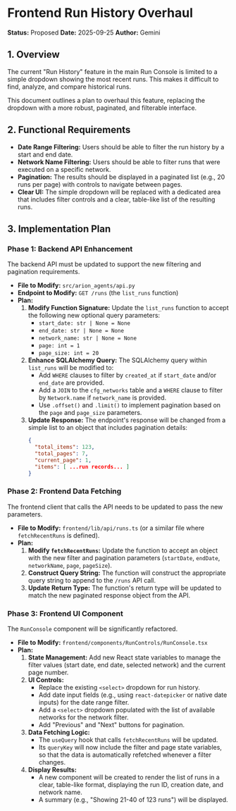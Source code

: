 # Frontend Run History Overhaul

**Status:** Proposed
**Date:** 2025-09-25
**Author:** Gemini

## 1. Overview

The current "Run History" feature in the main Run Console is limited to a simple dropdown showing the most recent runs. This makes it difficult to find, analyze, and compare historical runs.

This document outlines a plan to overhaul this feature, replacing the dropdown with a more robust, paginated, and filterable interface.

## 2. Functional Requirements

- **Date Range Filtering:** Users should be able to filter the run history by a start and end date.
- **Network Name Filtering:** Users should be able to filter runs that were executed on a specific network.
- **Pagination:** The results should be displayed in a paginated list (e.g., 20 runs per page) with controls to navigate between pages.
- **Clear UI:** The simple dropdown will be replaced with a dedicated area that includes filter controls and a clear, table-like list of the resulting runs.

## 3. Implementation Plan

### Phase 1: Backend API Enhancement

The backend API must be updated to support the new filtering and pagination requirements.

- **File to Modify:** `src/arion_agents/api.py`
- **Endpoint to Modify:** `GET /runs` (the `list_runs` function)
- **Plan:**
    1.  **Modify Function Signature:** Update the `list_runs` function to accept the following new optional query parameters:
        - `start_date: str | None = None`
        - `end_date: str | None = None`
        - `network_name: str | None = None`
        - `page: int = 1`
        - `page_size: int = 20`
    2.  **Enhance SQLAlchemy Query:** The SQLAlchemy query within `list_runs` will be modified to:
        - Add `WHERE` clauses to filter by `created_at` if `start_date` and/or `end_date` are provided.
        - Add a `JOIN` to the `cfg_networks` table and a `WHERE` clause to filter by `Network.name` if `network_name` is provided.
        - Use `.offset()` and `.limit()` to implement pagination based on the `page` and `page_size` parameters.
    3.  **Update Response:** The endpoint's response will be changed from a simple list to an object that includes pagination details:
        ```json
        {
          "total_items": 123,
          "total_pages": 7,
          "current_page": 1,
          "items": [ ...run records... ]
        }
        ```

### Phase 2: Frontend Data Fetching

The frontend client that calls the API needs to be updated to pass the new parameters.

- **File to Modify:** `frontend/lib/api/runs.ts` (or a similar file where `fetchRecentRuns` is defined).
- **Plan:**
    1.  **Modify `fetchRecentRuns`:** Update the function to accept an object with the new filter and pagination parameters (`startDate`, `endDate`, `networkName`, `page`, `pageSize`).
    2.  **Construct Query String:** The function will construct the appropriate query string to append to the `/runs` API call.
    3.  **Update Return Type:** The function's return type will be updated to match the new paginated response object from the API.

### Phase 3: Frontend UI Component

The `RunConsole` component will be significantly refactored.

- **File to Modify:** `frontend/components/RunControls/RunConsole.tsx`
- **Plan:**
    1.  **State Management:** Add new React state variables to manage the filter values (start date, end date, selected network) and the current page number.
    2.  **UI Controls:**
        - Replace the existing `<select>` dropdown for run history.
        - Add date input fields (e.g., using `react-datepicker` or native date inputs) for the date range filter.
        - Add a `<select>` dropdown populated with the list of available networks for the network filter.
        - Add "Previous" and "Next" buttons for pagination.
    3.  **Data Fetching Logic:**
        - The `useQuery` hook that calls `fetchRecentRuns` will be updated.
        - Its `queryKey` will now include the filter and page state variables, so that the data is automatically refetched whenever a filter changes.
    4.  **Display Results:**
        - A new component will be created to render the list of runs in a clear, table-like format, displaying the run ID, creation date, and network name.
        - A summary (e.g., "Showing 21-40 of 123 runs") will be displayed.
